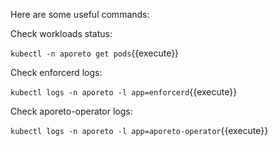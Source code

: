 Here are some useful commands:

Check workloads status:

```kubectl -n aporeto get pods```{{execute}}

Check enforcerd logs:

```kubectl logs -n aporeto -l app=enforcerd```{{execute}}

Check aporeto-operator logs:

```kubectl logs -n aporeto -l app=aporeto-operator```{{execute}}
